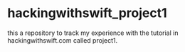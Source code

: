 # hackingwithswift_project1
this a repository to track my experience with the tutorial in hackingwithswift.com called project1.
